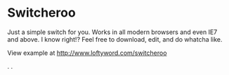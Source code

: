 Switcheroo
==========

Just a simple switch for you. Works in all modern browsers and even IE7 and above. I know right!?
Feel free to download, edit, and do whatcha like.

View example at http://www.loftyword.com/switcheroo

.
.